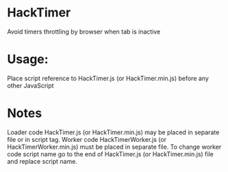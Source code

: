 # HackTimer
Avoid timers throttling by browser when tab is inactive

# Usage:
Place script reference to HackTimer.js (or HackTimer.min.js) before any other JavaScript

# Notes
Loader code HackTimer.js (or HackTimer.min.js) may be placed in separate file or in script tag.
Worker code HackTimerWorker.js (or HackTimerWorker.min.js) must be placed in separate file.
To change worker code script name go to the end of HackTimer.js (or HackTimer.min.js) file and replace script name.
